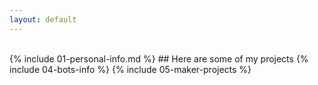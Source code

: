 ```yaml
---
layout: default
---
```

<br>
{% include 01-personal-info.md %}
## Here are some of my projects
{% include 04-bots-info %}
{% include 05-maker-projects %}

